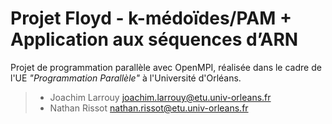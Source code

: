 # Projet Floyd - k-médoı̈des/PAM + Application aux séquences d’ARN

Projet de programmation parallèle avec OpenMPI, réalisée dans le cadre de l'UE *"Programmation Parallèle"* à l'Université d'Orléans.

>- Joachim Larrouy [joachim.larrouy@etu.univ-orleans.fr](mailto:nathan.rissot@etu.univ-orleans.fr)
>- Nathan Rissot [nathan.rissot@etu.univ-orleans.fr](mailto:nathan.rissot@etu.univ-orleans.fr)

